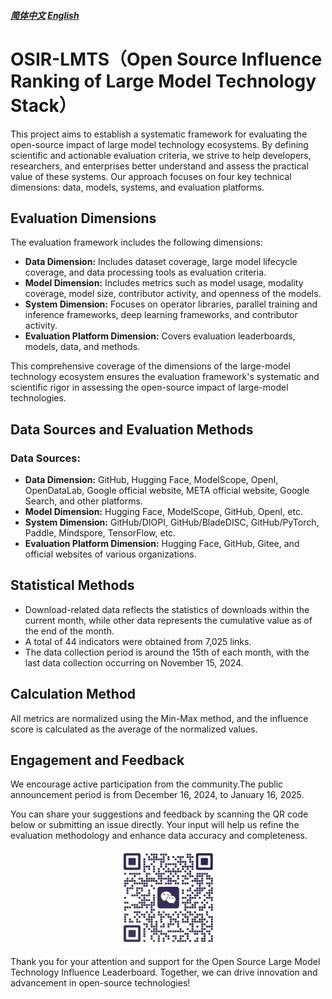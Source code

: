 ##### [简体中文](./Readme.md)   [English](./Readme_en.md)   

# OSIR-LMTS（Open Source Influence Ranking of Large Model Technology Stack）

This project aims to establish a systematic framework for evaluating the open-source impact of large model technology ecosystems. By defining scientific and actionable evaluation criteria, we strive to help developers, researchers, and enterprises better understand and assess the practical value of these systems. Our approach focuses on four key technical dimensions: data, models, systems, and evaluation platforms.



## **Evaluation Dimensions**

The evaluation framework includes the following dimensions:

- **Data Dimension:** Includes dataset coverage, large model lifecycle coverage, and data processing tools as evaluation criteria.
- **Model Dimension:** Includes metrics such as model usage, modality coverage, model size, contributor activity, and openness of the models.
- **System Dimension:** Focuses on operator libraries, parallel training and inference frameworks, deep learning frameworks, and contributor activity.
- **Evaluation Platform Dimension:** Covers evaluation leaderboards, models, data, and methods.



This comprehensive coverage of the dimensions of the large-model technology ecosystem ensures the evaluation framework's systematic and scientific rigor in assessing the open-source impact of large-model technologies.

## **Data Sources and Evaluation Methods**

### **Data Sources:**

- **Data Dimension:** GitHub, Hugging Face, ModelScope, OpenI, OpenDataLab, Google official website, META official website, Google Search, and other platforms.
- **Model Dimension:** Hugging Face, ModelScope, GitHub, OpenI, etc.
- **System Dimension:** GitHub/DIOPI, GitHub/BladeDISC, GitHub/PyTorch, Paddle, Mindspore, TensorFlow, etc.
- **Evaluation Platform Dimension:** Hugging Face, GitHub, Gitee, and official websites of various organizations.

## **Statistical Methods**

- Download-related data reflects the statistics of downloads within the current month, while other data represents the cumulative value as of the end of the month.
- A total of 44 indicators were obtained from 7,025 links.
- The data collection period is around the 15th of each month, with the last data collection occurring on November 15, 2024.

## Calculation Method

All metrics are normalized using the Min-Max method, and the influence score is calculated as the average of the normalized values.

## **Engagement and Feedback**

We encourage active participation from the community.The public announcement period is from December 16, 2024, to January 16, 2025.

 You can share your suggestions and feedback by scanning the QR code below or submitting an issue directly. Your input will help us refine the evaluation methodology and enhance data accuracy and completeness.

<div align=center>
<img src="./contract_logo.jpg" width="30%" height="30%">
</div>

Thank you for your attention and support for the Open Source Large Model Technology Influence Leaderboard. Together, we can drive innovation and advancement in open-source technologies!